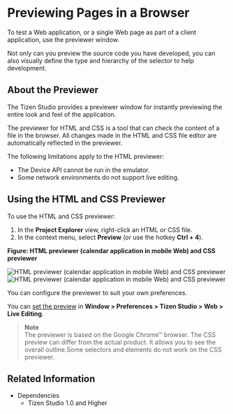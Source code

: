 # Previewing Pages in a Browser

To test a Web application, or a single Web page as part of a client application, use the previewer window.

Not only can you preview the source code you have developed, you can also visually define the type and hierarchy of the selector to help development.

<a name="about"></a>
## About the Previewer

The Tizen Studio provides a previewer window for instantly previewing the entire look and feel of the application.

The previewer for HTML and CSS is a tool that can check the content of a file in the browser. All changes made in the HTML and CSS file editor are automatically reflected in the previewer.

The following limitations apply to the HTML previewer:

- The Device API cannot be run in the emulator.
- Some network environments do not support live editing.

<a name="use"></a>
## Using the HTML and CSS Previewer

To use the HTML and CSS previewer:

1. In the **Project Explorer** view, right-click an HTML or CSS file.
2. In the context menu, select **Preview** (or use the hotkey **Ctrl + 4**).

**Figure: HTML previewer (calendar application in mobile Web) and CSS previewer**

![HTML previewer (calendar application in mobile Web) and CSS previewer](./media/previewer_html_previewer.png) ![HTML previewer (calendar application in mobile Web) and CSS previewer](./media/previewer_css_previewer.png)

You can configure the previewer to suit your own preferences.

You can [set the preview](ide-preferences.md#live) in **Window > Preferences > Tizen Studio > Web > Live Editing**.

> **Note**  
> The previewer is based on the Google Chrome™ browser. The CSS preview can differ from the actual product. It allows you to see the overall outline.Some selectors and elements do not work on the CSS previewer.

## Related Information
* Dependencies
  - Tizen Studio 1.0 and Higher
